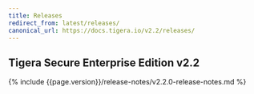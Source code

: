 ```yaml
---
title: Releases
redirect_from: latest/releases/
canonical_url: https://docs.tigera.io/v2.2/releases/
---
```


## Tigera Secure Enterprise Edition v2.2

{% include {{page.version}}/release-notes/v2.2.0-release-notes.md %}
